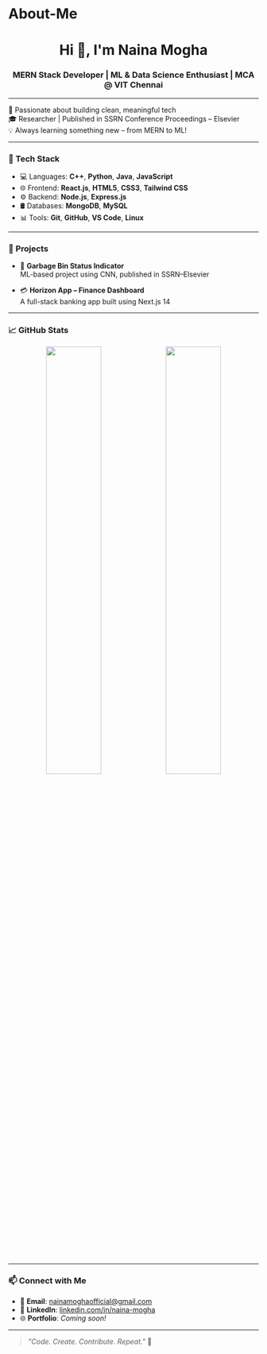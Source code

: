 # About-Me
<h1 align="center">Hi 👋, I'm Naina Mogha</h1>
<h3 align="center">MERN Stack Developer | ML & Data Science Enthusiast | MCA @ VIT Chennai</h3>

---

🌟 Passionate about building clean, meaningful tech  
🎓 Researcher | Published in SSRN Conference Proceedings – Elsevier  
💡 Always learning something new – from MERN to ML!

---

### 🔧 Tech Stack
- 💻 Languages: **C++**, **Python**, **Java**, **JavaScript**
- 🌐 Frontend: **React.js**, **HTML5**, **CSS3**, **Tailwind CSS**
- ⚙️ Backend: **Node.js**, **Express.js**
- 🛢️ Databases: **MongoDB**, **MySQL**
- 📊 Tools: **Git**, **GitHub**, **VS Code**, **Linux**

---

### 🚀 Projects
- 🧠 **Garbage Bin Status Indicator**  
  ML-based project using CNN, published in SSRN–Elsevier

- 💳 **Horizon App – Finance Dashboard**  
  A full-stack banking app built using Next.js 14

---

### 📈 GitHub Stats
<p align="center">
  <img src="https://github-readme-stats.vercel.app/api?username=Smiley-2003&show_icons=true&theme=radical" width="47%" />
  <img src="https://github-readme-stats.vercel.app/api/top-langs/?username=Smiley-2003&layout=compact&theme=radical" width="47%" />
</p>

---

### 📫 Connect with Me
- 📧 **Email**: [nainamoghaofficial@gmail.com](mailto:nainamoghaofficial@gmail.com)  
- 💼 **LinkedIn**: [linkedin.com/in/naina-mogha](https://www.linkedin.com/in/naina-mogha)  
- 🌐 **Portfolio**: *Coming soon!*

---

> *"Code. Create. Contribute. Repeat."* 🚀
